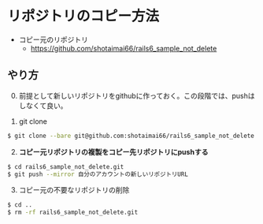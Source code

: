 # リポジトリのコピー方法

- コピー元のリポジトリ
    - https://github.com/shotaimai66/rails6_sample_not_delete

## やり方
0. 前提として新しいリポジトリをgithubに作っておく。この段階では、pushはしなくて良い。

1. git clone

```bash
$ git clone --bare git@github.com:shotaimai66/rails6_sample_not_delete.git
```

2. **コピー元リポジトリの複製をコピー先リポジトリにpushする**

```bash
$ cd rails6_sample_not_delete.git
$ git push --mirror 自分のアカウントの新しいリポジトリURL
```

3. コピー元の不要なリポジトリの削除

```bash
$ cd ..
$ rm -rf rails6_sample_not_delete.git
```